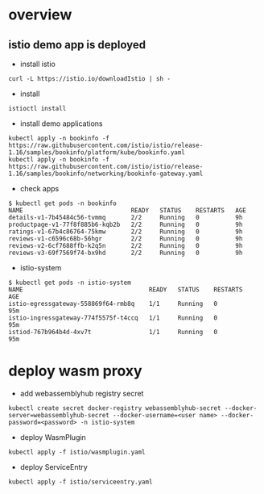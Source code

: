 # overview
## istio demo app is deployed
- install istio
```
curl -L https://istio.io/downloadIstio | sh -
```
- install
```
istioctl install
```
- install demo applications
```
kubectl apply -n bookinfo -f https://raw.githubusercontent.com/istio/istio/release-1.16/samples/bookinfo/platform/kube/bookinfo.yaml
kubectl apply -n bookinfo -f https://raw.githubusercontent.com/istio/istio/release-1.16/samples/bookinfo/networking/bookinfo-gateway.yaml
```
- check apps
```
$ kubectl get pods -n bookinfo
NAME                              READY   STATUS    RESTARTS   AGE
details-v1-7b45484c56-tvmmq       2/2     Running   0          9h
productpage-v1-77f8f885b6-kqb2b   2/2     Running   0          9h
ratings-v1-67b4c86764-75kmw       2/2     Running   0          9h
reviews-v1-c6596c68b-56hgr        2/2     Running   0          9h
reviews-v2-6cf7688ffb-k2q5n       2/2     Running   0          9h
reviews-v3-69f7569f74-bx9hd       2/2     Running   0          9h
```
- istio-system
```
$ kubectl get pods -n istio-system
NAME                                   READY   STATUS    RESTARTS   AGE
istio-egressgateway-558869f64-rmb8q    1/1     Running   0          95m
istio-ingressgateway-774f5575f-t4ccq   1/1     Running   0          95m
istiod-767b964b4d-4xv7t                1/1     Running   0          95m
```

# deploy wasm proxy
- add webassemblyhub registry secret
```
kubectl create secret docker-registry webassemblyhub-secret --docker-server=webassemblyhub-secret --docker-username=<user name> --docker-password=<password> -n istio-system
```
- deploy WasmPlugin
```
kubectl apply -f istio/wasmplugin.yaml
```
- deploy ServiceEntry
```
kubectl apply -f istio/serviceentry.yaml
```
